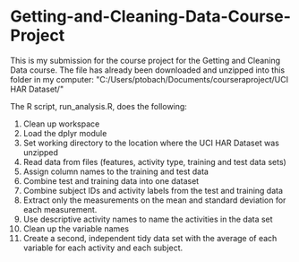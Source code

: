 # Getting-and-Cleaning-Data-Course-Project

This is my submission for the course project for the Getting and Cleaning Data course. 
The file has already been downloaded and unzipped into this folder in my computer: 
"C:/Users/ptobach/Documents/courseraproject/UCI HAR Dataset/"

The R script, run_analysis.R, does the following:
1. Clean up workspace
2. Load the dplyr module 
3. Set working directory to the location where the UCI HAR Dataset was unzipped
4. Read data from files (features, activity type, training and test data sets)
5. Assign column names to the training and test data
6. Combine test and training data into one dataset
7. Combine subject IDs and activity labels from the test and training data 
8. Extract only the measurements on the mean and standard deviation for each measurement. 
9. Use descriptive activity names to name the activities in the data set
10. Clean up the variable names
11. Create a second, independent tidy data set with the average of each variable for each activity and each subject. 
